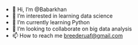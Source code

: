 - 👋 Hi, I’m @Babarkhan
- 👀 I’m interested in learning data science 
- 🌱 I’m currently learning Python 
- 💞️ I’m looking to collaborate on big data analysis 
- 📫 How to reach me breederuaf@gmail.com

<!---
babarkhan786/babarkhan786 is a ✨ special ✨ repository because its `README.md` (this file) appears on your GitHub profile.
You can click the Preview link to take a look at your changes.
--->
